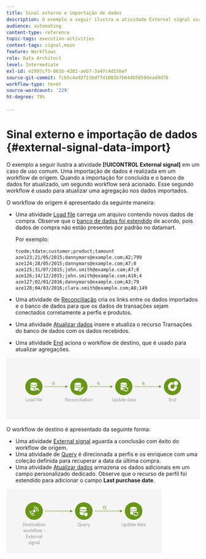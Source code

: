 ```yaml
---
title: Sinal externo e importação de dados
description: O exemplo a seguir ilustra a atividade External signal usada na importação de dados.
audience: automating
content-type: reference
topic-tags: execution-activities
context-tags: signal,main
feature: Workflows
role: Data Architect
level: Intermediate
exl-id: e2997cf5-861b-4202-aeb7-3a47c4d55bef
source-git-commit: fcb5c4a92f23bdffd1082b7b044b5859dead9d70
workflow-type: tm+mt
source-wordcount: '229'
ht-degree: 79%

---
```


# Sinal externo e importação de dados {#external-signal-data-import}

O exemplo a seguir ilustra a atividade **[!UICONTROL External signal]** em um caso de uso comum. Uma importação de dados é realizada em um workflow de origem. Quando a importação for concluída e o banco de dados for atualizado, um segundo workflow será acionado. Esse segundo workflow é usado para atualizar uma agregação nos dados importados.

O workflow de origem é apresentado da seguinte maneira:

* Uma atividade [Load file](../../automating/using/load-file.md) carrega um arquivo contendo novos dados de compra. Observe que o [banco de dados foi estendido](../../developing/using/data-model-concepts.md) de acordo, pois dados de compra não estão presentes por padrão no datamart.

   Por exemplo:

   ```
   tcode;tdate;customer;product;tamount
   aze123;21/05/2015;dannymars@example.com;A2;799
   aze124;28/05/2015;dannymars@example.com;A7;8
   aze125;31/07/2015;john.smith@example.com;A7;8
   aze126;14/12/2015;john.smith@example.com;A10;4
   aze127;02/01/2016;dannymars@example.com;A3;79
   aze128;04/03/2016;clara.smith@example.com;A8;149
   ```

* Uma atividade de [Reconciliação](../../automating/using/reconciliation.md) cria os links entre os dados importados e o banco de dados para que os dados de transações sejam conectados corretamente a perfis e produtos.
* Uma atividade [Atualizar dados](../../automating/using/update-data.md) insere e atualiza o recurso Transações do banco de dados com os dados recebidos.
* Uma atividade [End](../../automating/using/start-and-end.md) aciona o workflow de destino, que é usado para atualizar agregações.

![](assets/signal_example_source1.png)

O workflow de destino é apresentado da seguinte forma:

* Uma atividade [External signal](../../automating/using/external-signal.md) aguarda a conclusão com êxito do workflow de origem.
* Uma atividade de [Query](../../automating/using/query.md#enriching-data) é direcionada a perfis e os enriquece com uma coleção definida para recuperar a data da última compra.
* Uma atividade [Atualizar dados](../../automating/using/update-data.md) armazena os dados adicionais em um campo personalizado dedicado. Observe que o recurso de perfil foi estendido para adicionar o campo **Last purchase date**.

![](assets/signal_example_source2.png)

